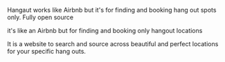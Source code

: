 Hangaut works like Airbnb but it's for finding and booking hang out spots only. Fully open source

it's like an Airbnb but for finding and booking only hangout locations


It is a website to search and source across beautiful and perfect locations for your specific hang outs.
